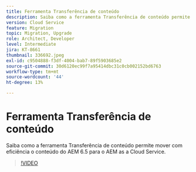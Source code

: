 ```yaml
---
title: Ferramenta Transferência de conteúdo
description: Saiba como a ferramenta Transferência de conteúdo permite mover com eficiência o conteúdo do AEM 6.5 para o AEM as a Cloud Service.
version: Cloud Service
feature: Migration
topic: Migration, Upgrade
role: Architect, Developer
level: Intermediate
jira: KT-8661
thumbnail: 336692.jpeg
exl-id: c9504888-f3df-4004-bab7-89f5903685e2
source-git-commit: 30d6120ec99f7a95414dbc31c0cb002152bd6763
workflow-type: tm+mt
source-wordcount: '44'
ht-degree: 13%

---
```


# Ferramenta Transferência de conteúdo

Saiba como a ferramenta Transferência de conteúdo permite mover com eficiência o conteúdo do AEM 6.5 para o AEM as a Cloud Service.

>[!VIDEO](https://video.tv.adobe.com/v/336692?quality=12&learn=on)

